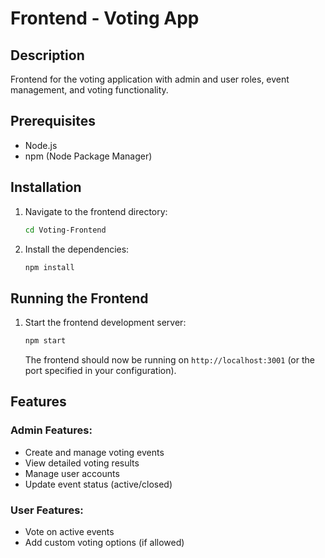 # Frontend - Voting App

## Description
Frontend for the voting application with admin and user roles, event management, and voting functionality.

## Prerequisites
- Node.js
- npm (Node Package Manager)

## Installation

1. Navigate to the frontend directory:
    ```sh
    cd Voting-Frontend
    ```
2. Install the dependencies:
    ```sh
    npm install
    ```

## Running the Frontend

1. Start the frontend development server:
    ```sh
    npm start
    ```
   The frontend should now be running on `http://localhost:3001` (or the port specified in your configuration).

## Features

### Admin Features:
- Create and manage voting events
- View detailed voting results
- Manage user accounts
- Update event status (active/closed)
  
### User Features:
- Vote on active events
- Add custom voting options (if allowed)
